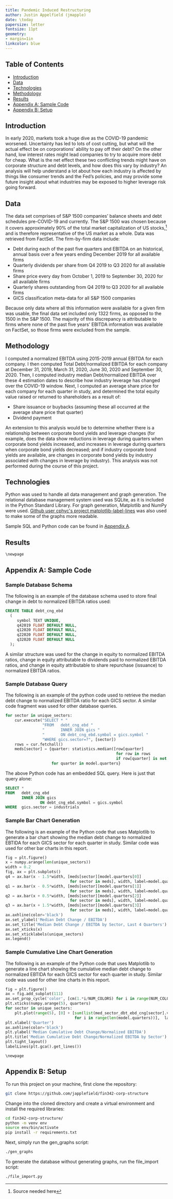 ```yaml
---
title: Pandemic Induced Restructuring
author: Justin Appelfield (jmapple)
date: \today
papersize: letter
fontsize: 11pt
geometry:
- margin=1in
linkcolor: blue
---
```


## Table of Contents
* [Introduction](#introduction)
* [Data](#data)
* [Technologies](#technologies)
* [Methodology](#methodology)
* [Results](#results)
* [Appendix A: Sample Code](#appendix-a-sample-code)
* [Appendix B: Setup](#appendix-b-setup)

## Introduction
In early 2020, markets took a huge dive as the COVID-19 pandemic worsened. Uncertainty has led to lots of cost cutting, but what will the actual effect be on corporations’ ability to pay off their debt? On the other hand, low interest rates might lead companies to try to acquire more debt for cheap. What is the net effect these two conflicting trends might have on corporate structure and debt levels, and how does this vary by industry? An analysis will help understand a lot about how each industry is affected by things like consumer trends and the Fed’s policies, and may provide some future insight about what industries may be exposed to higher leverage risk going forward.

## Data
The data set comprises of S&P 1500 companies’ balance sheets and debt schedules pre-COVID-19 and currently. The S&P 1500 was chosen because it covers approximately 90% of the total market capitalization of US stocks,[^1] and is therefore representative of the US market as a whole. Data was retrieved from FactSet. The firm-by-firm data include:


[^1]: Source needed here


* Debt during each of the past five quarters and EBITDA on an historical, annual basis over a few years ending December 2019 for all available firms
* Quarterly dividends per share from Q4 2019 to Q3 2020 for all available firms
* Share price every day from October 1, 2019 to September 30, 2020 for all available firms
* Quarterly shares outstanding from Q4 2019 to Q3 2020 for all available firms
* GICS classification meta-data for all S&P 1500 companies

Because only data where all this information were available for a given firm was usable, the final data set included only 1322 firms, as opposed to the 1500 in the S&P 1500. The majority of this discrepancy is attributable to firms where none of the past five years' EBITDA information was available on FactSet, so those firms were excluded from the sample.

## Methodology
I computed a normalized EBITDA using 2015-2019 annual EBITDA for each company. I then computed Total Debt/normalized EBITDA for each company at December 31, 2019, March 31, 2020, June 30, 2020 and September 30, 2020. Then, I computed industry median Debt/normalized EBITDA over these 4 estimation dates to describe how industry leverage has changed over the COVID-19 window. Next, I computed an average share price for each company for each quarter in study, and determined the total equity value raised or returned to shareholders as a result of:

* Share issuance or buybacks (assuming these all occurred at the average share price that quarter)
* Dividend payment

An extension to this analysis would be to determine whether there is a relationship between corporate bond yields and leverage changes (for example, does the data show reductions in leverage during quarters when corporate bond yields increased, and increases in leverage during quarters when corporate bond yields decreased; and if industry corporate bond yields are available, are changes in corporate bond yields by industry associated with changes in leverage by industry). This analysis was not performed during the course of this project.

## Technologies
Python was used to handle all data management and graph generation. The relational database management system used was SQLite, as it is included in the Python Standard Library. For graph generation, Matplotlib and NumPy were used. [Github user cphyc's project matplotlib-label-lines](https://github.com/cphyc/matplotlib-label-lines) was also used to make some of the graphs more readable.

Sample SQL and Python code can be found in [Appendix A](#appendix-a-sample-code).


## Results






```{=latex}
\newpage
```



## Appendix A: Sample Code

### Sample Database Schema
The following is an example of the database schema used to store final change in debt to normalized EBITDA ratios used:
```SQL
CREATE TABLE debt_cng_ebd
  (
     symbol TEXT UNIQUE,
     q42019 FLOAT DEFAULT NULL,
     q12020 FLOAT DEFAULT NULL,
     q22020 FLOAT DEFAULT NULL,
     q32020 FLOAT DEFAULT NULL
  );
```
A similar structure was used for the change in equity to normalized EBITDA ratios, change in equity attributable to dividends paid to normalized EBITDA ratios, and change in equity attributable to share repurchase (issuance) to normalized EBITDA ratios.

### Sample Database Query
The following is an example of the python code used to retrieve the median debt change to normalized EBITDA ratio for each GICS sector. A similar code fragment was used for other database queries.
```python
for sector in unique_sectors:
    cur.execute("SELECT * "
                "FROM   debt_cng_ebd "
                "       INNER JOIN gics "
                "       ON debt_cng_ebd.symbol = gics.symbol "
                "WHERE gics.sector=?", [sector])
    rows = cur.fetchall()
    meds[sector] = {quarter: statistics.median([row[quarter]
                                                for row in rows
                                                if row[quarter] is not None])
                    for quarter in model.quarters}
```
The above Python code has an embedded SQL query. Here is just that query alone:
```SQL
SELECT *
FROM   debt_cng_ebd
       INNER JOIN gics
               ON debt_cng_ebd.symbol = gics.symbol
WHERE  gics.sector = industrials
```

### Sample Bar Chart Generation
The following is an example of the Python code that uses Matplotlib to generate a bar chart showing the median debt change to normalized EBTIDA for each GICS sector for each quarter in study. Similar code was used for other bar charts in this report.
```python
fig = plt.figure()
x = numpy.arange(len(unique_sectors))
width = 0.2
fig, ax = plt.subplots()
q4 = ax.bar(x - 1.5*width, [meds[sector][model.quarters[0]]
                            for sector in meds], width, label=model.quarters[0])
q1 = ax.bar(x - 0.5*width, [meds[sector][model.quarters[1]]
                            for sector in meds], width, label=model.quarters[1])
q2 = ax.bar(x + 0.5*width, [meds[sector][model.quarters[2]]
                            for sector in meds], width, label=model.quarters[2])
q3 = ax.bar(x + 1.5*width, [meds[sector][model.quarters[3]]
                            for sector in meds], width, label=model.quarters[3])
ax.axhline(color='black')
ax.set_ylabel('Median Debt Change / EBITDA')
ax.set_title('Median Debt Change / EBITDA by Sector, Last 4 Quarters')
ax.set_xticks(x)
ax.set_xticklabels(unique_sectors)
ax.legend()
```


### Sample Cumulative Line Chart Generation
The following is an example of the Python code that uses Matplotlib to generate a line chart showing the cumulative median debt change to normalized EBTIDA for each GICS sector for each quarter in study. Similar code was used for other line charts in this report.
```python
fig = plt.figure()
ax = fig.add_subplot(111)
ax.set_prop_cycle('color', [cm(1.*i/NUM_COLORS) for i in range(NUM_COLORS)])
plt.xticks(numpy.arange(5), quarters)
for sector in unique_sectors:
    plt.plot(range(5), [0] + [sum(list(med_sector_dbt_ebd_cng[sector].values())[:(i+1)])
                              for i in range(len(model.quarters))],  label=sector)
plt.xlabel('Quarter')
ax.axhline(color='black')
plt.ylabel('Median Cumulative Debt Change/Normalized EBITDA')
plt.title('Median Cumulative Debt Change/Normalized EBITDA by Sector')
plt.tight_layout()
labelLines(plt.gca().get_lines())
```

```{=latex}
\newpage
```


## Appendix B: Setup
To run this project on your machine, first clone the repository:
```bash
git clone https://github.com/japplefield/fin342-corp-structure
```

Change into the cloned directory and create a virtual environment and install the required libraries:
```bash
cd fin342-corp-structure/
python -m venv env
source env/bin/activate
pip install -r requirements.txt
```

Next, simply run the gen_graphs script:
```bash
./gen_graphs
```

To generate the database without generating graphs, run the file_import script:
```bash
./file_import.py
```
